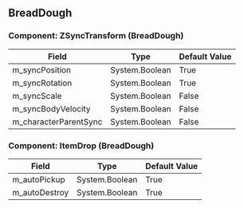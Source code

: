 ## BreadDough

### Component: ZSyncTransform (BreadDough)

|Field|Type|Default Value|
|---|---|---|
|m_syncPosition|System.Boolean|True|
|m_syncRotation|System.Boolean|True|
|m_syncScale|System.Boolean|False|
|m_syncBodyVelocity|System.Boolean|False|
|m_characterParentSync|System.Boolean|False|

### Component: ItemDrop (BreadDough)

|Field|Type|Default Value|
|---|---|---|
|m_autoPickup|System.Boolean|True|
|m_autoDestroy|System.Boolean|True|


